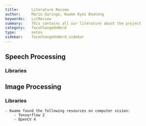 ```yaml
---
title:      Literature Review
author:     Mario Garingo, Kwame Kyei Boateng 
keywords:   LitReview
summary:    This contains all our literature about the project
category:   faceChangeOnWord
type:       notes
sidebar:    faceChangeOnWord_sidebar 
---
```


## Speech Processing
### Libraries

## Image Processing
### Libraries
	- Kwame found the following resources on computer vision:
		- Tensorflow 2
		- OpenCV 4 